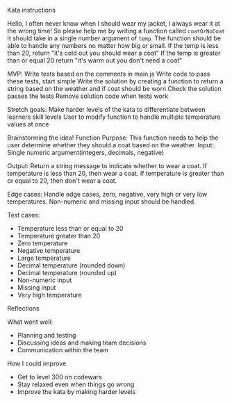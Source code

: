 Kata instructions

Hello, I often never know when I should wear my jacket, I always wear it at the wrong time! So please help me by writing a function called `coatOrNoCoat`
It should take in a single number argument of `temp`.
The function should be able to handle any numbers no matter how big or small.
If the temp is less than 20, return "it's cold out you should wear a coat"
If the temp is greater than or equal 20 return "it's warm out you don't need a coat"

MVP:
Write tests based on the comments in main.js
Write code to pass these tests, start simple
Write the solution by creating a function to return a string based on the weather and if coat should be worn
Check the solution passes the tests
Remove solution code when tests work

Stretch goals:
Make harder levels of the kata to differentiate between learners skill levels
User to modify function to handle multiple temperature values at once

Brainstorming the idea!
Function Purpose: This function needs to help the user determine whether they should a coat based on the weather.
Input: Single numeric argument(integers, decimals, negative)

Output: Return a string message to indicate whether to wear a coat. If temperature is less than 20, then wear a coat. If temperature is greater than or equal to 20, then don't wear a coat.

Edge cases: Handle edge cases, zero, negative, very high or very low temperatures.
Non-numeric and missing input should be handled.

Test cases:

- Temperature less than or equal to 20
- Temperature greater than 20
- Zero temperature
- Negative temperature
- Large temperature
- Decimal temperature (rounded down)
- Decimal temperature (rounded up)
- Non-numeric input
- Missing input
- Very high temperature

Reflections

What went well:

- Planning and testing
- Discussing ideas and making team decisions
- Communication within the team

How I could improve

- Get to level 300 on codewars
- Stay relaxed even when things go wrong
- Improve the kata by making harder levels
